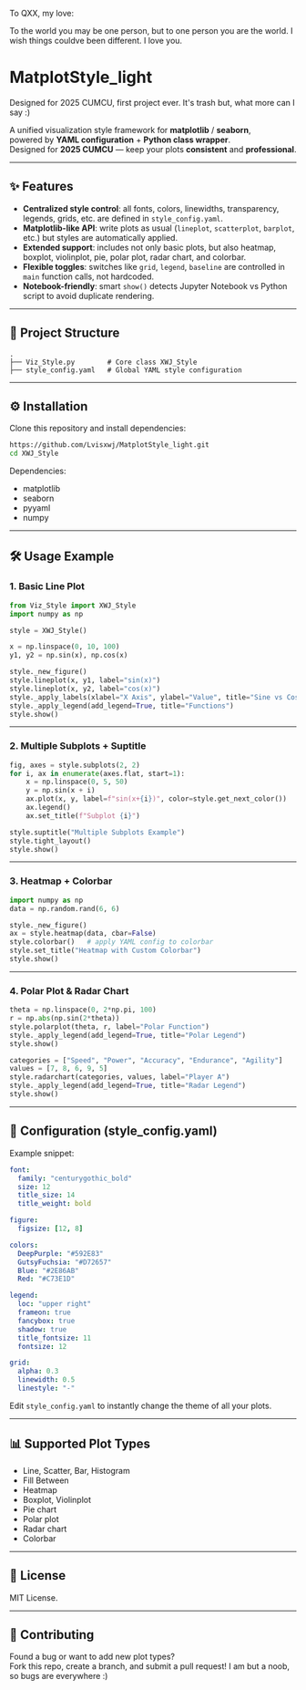 To QXX, my love: 

To the world you may be one person, but to one person you are the world. I wish things couldve been different. I love you.

# MatplotStyle_light
Designed for 2025 CUMCU, first project ever. It's trash but, what more can I say :)


A unified visualization style framework for **matplotlib** / **seaborn**,  
powered by **YAML configuration** + **Python class wrapper**.  
Designed for **2025 CUMCU** — keep your plots **consistent** and **professional**.

---

## ✨ Features
- **Centralized style control**: all fonts, colors, linewidths, transparency, legends, grids, etc. are defined in `style_config.yaml`.
- **Matplotlib-like API**: write plots as usual (`lineplot`, `scatterplot`, `barplot`, etc.) but styles are automatically applied.
- **Extended support**: includes not only basic plots, but also heatmap, boxplot, violinplot, pie, polar plot, radar chart, and colorbar.
- **Flexible toggles**: switches like `grid`, `legend`, `baseline` are controlled in `main` function calls, not hardcoded.
- **Notebook-friendly**: smart `show()` detects Jupyter Notebook vs Python script to avoid duplicate rendering.

---

## 📂 Project Structure
```text
.
├── Viz_Style.py        # Core class XWJ_Style
├── style_config.yaml   # Global YAML style configuration

```

---

## ⚙️ Installation
Clone this repository and install dependencies:
```bash
https://github.com/Lvisxwj/MatplotStyle_light.git
cd XWJ_Style
```

Dependencies:
- matplotlib
- seaborn
- pyyaml
- numpy

---

## 🛠️ Usage Example

### 1. Basic Line Plot
```python
from Viz_Style import XWJ_Style
import numpy as np

style = XWJ_Style()

x = np.linspace(0, 10, 100)
y1, y2 = np.sin(x), np.cos(x)

style._new_figure()
style.lineplot(x, y1, label="sin(x)")
style.lineplot(x, y2, label="cos(x)")
style._apply_labels(xlabel="X Axis", ylabel="Value", title="Sine vs Cosine")
style._apply_legend(add_legend=True, title="Functions")
style.show()
```

---

### 2. Multiple Subplots + Suptitle
```python
fig, axes = style.subplots(2, 2)
for i, ax in enumerate(axes.flat, start=1):
    x = np.linspace(0, 5, 50)
    y = np.sin(x + i)
    ax.plot(x, y, label=f"sin(x+{i})", color=style.get_next_color())
    ax.legend()
    ax.set_title(f"Subplot {i}")

style.suptitle("Multiple Subplots Example")
style.tight_layout()
style.show()
```

---

### 3. Heatmap + Colorbar
```python
import numpy as np
data = np.random.rand(6, 6)

style._new_figure()
ax = style.heatmap(data, cbar=False)
style.colorbar()   # apply YAML config to colorbar
style.set_title("Heatmap with Custom Colorbar")
style.show()
```

---

### 4. Polar Plot & Radar Chart
```python
theta = np.linspace(0, 2*np.pi, 100)
r = np.abs(np.sin(2*theta))
style.polarplot(theta, r, label="Polar Function")
style._apply_legend(add_legend=True, title="Polar Legend")
style.show()

categories = ["Speed", "Power", "Accuracy", "Endurance", "Agility"]
values = [7, 8, 6, 9, 5]
style.radarchart(categories, values, label="Player A")
style._apply_legend(add_legend=True, title="Radar Legend")
style.show()
```

---

## 📝 Configuration (style_config.yaml)

Example snippet:
```yaml
font:
  family: "centurygothic_bold"
  size: 12
  title_size: 14
  title_weight: bold

figure:
  figsize: [12, 8]

colors:
  DeepPurple: "#592E83"
  GutsyFuchsia: "#D72657"
  Blue: "#2E86AB"
  Red: "#C73E1D"

legend:
  loc: "upper right"
  frameon: true
  fancybox: true
  shadow: true
  title_fontsize: 11
  fontsize: 12

grid:
  alpha: 0.3
  linewidth: 0.5
  linestyle: "-"
```

Edit `style_config.yaml` to instantly change the theme of all your plots.

---

## 📊 Supported Plot Types
- Line, Scatter, Bar, Histogram
- Fill Between
- Heatmap
- Boxplot, Violinplot
- Pie chart
- Polar plot
- Radar chart
- Colorbar

---

## 📖 License
MIT License.

---

## 🙌 Contributing
Found a bug or want to add new plot types?  
Fork this repo, create a branch, and submit a pull request!
I am but a noob, so bugs are everywhere :) 
